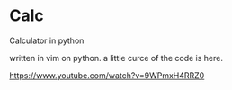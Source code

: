 # Calc
Calculator in python

written in vim on python. a little curce of the code is here. 

https://www.youtube.com/watch?v=9WPmxH4RRZ0
